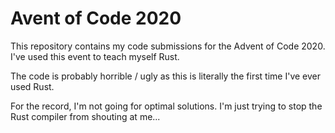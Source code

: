 # Avent of Code 2020
This repository contains my code submissions for the Advent of Code 2020.
I've used this event to teach myself Rust.

The code is probably horrible / ugly as this is literally the first time I've ever used Rust.

For the record, I'm not going for optimal solutions. I'm just trying to stop the Rust compiler from shouting at me...
